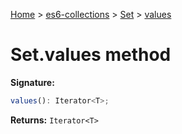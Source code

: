 [Home](./index) &gt; [es6-collections](./es6-collections.md) &gt; [Set](./es6-collections.set.md) &gt; [values](./es6-collections.set.values.md)

# Set.values method


**Signature:**
```javascript
values(): Iterator<T>;
```
**Returns:** `Iterator<T>`

